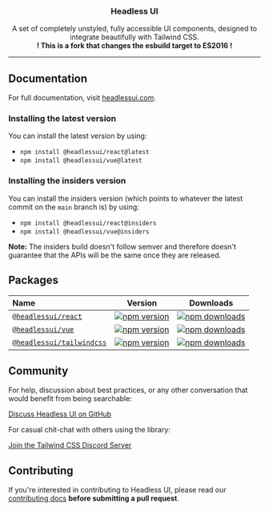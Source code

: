 <h3 align="center">
  Headless UI
</h3>

<p align="center">
  A set of completely unstyled, fully accessible UI components, designed to integrate
  beautifully with Tailwind CSS. <br/ ><b>! This is a fork that changes the esbuild target to ES2016 !</b>
</p>

---

## Documentation

For full documentation, visit [headlessui.com](https://headlessui.com).

### Installing the latest version

You can install the latest version by using:

- `npm install @headlessui/react@latest`
- `npm install @headlessui/vue@latest`

### Installing the insiders version

You can install the insiders version (which points to whatever the latest commit on the `main` branch is) by using:

- `npm install @headlessui/react@insiders`
- `npm install @headlessui/vue@insiders`

**Note:** The insiders build doesn't follow semver and therefore doesn't guarantee that the APIs will be the same once they are released.

## Packages

| Name                                                                                                                 |                                                              Version                                                              |                                                              Downloads                                                               |
| :------------------------------------------------------------------------------------------------------------------- | :-------------------------------------------------------------------------------------------------------------------------------: | :----------------------------------------------------------------------------------------------------------------------------------: |
| [`@headlessui/react`](https://github.com/tailwindlabs/headlessui/tree/main/packages/%40headlessui-react)             |       [![npm version](https://img.shields.io/npm/v/@headlessui/react.svg)](https://www.npmjs.com/package/@headlessui/react)       |       [![npm downloads](https://img.shields.io/npm/dt/@headlessui/react.svg)](https://www.npmjs.com/package/@headlessui/react)       |
| [`@headlessui/vue`](https://github.com/tailwindlabs/headlessui/tree/main/packages/%40headlessui-vue)                 |         [![npm version](https://img.shields.io/npm/v/@headlessui/vue.svg)](https://www.npmjs.com/package/@headlessui/vue)         |         [![npm downloads](https://img.shields.io/npm/dt/@headlessui/vue.svg)](https://www.npmjs.com/package/@headlessui/vue)         |
| [`@headlessui/tailwindcss`](https://github.com/tailwindlabs/headlessui/tree/main/packages/%40headlessui-tailwindcss) | [![npm version](https://img.shields.io/npm/v/@headlessui/tailwindcss.svg)](https://www.npmjs.com/package/@headlessui/tailwindcss) | [![npm downloads](https://img.shields.io/npm/dt/@headlessui/tailwindcss.svg)](https://www.npmjs.com/package/@headlessui/tailwindcss) |

## Community

For help, discussion about best practices, or any other conversation that would benefit from being searchable:

[Discuss Headless UI on GitHub](https://github.com/tailwindlabs/headlessui/discussions)

For casual chit-chat with others using the library:

[Join the Tailwind CSS Discord Server](https://discord.gg/7NF8GNe)

## Contributing

If you're interested in contributing to Headless UI, please read our [contributing docs](https://github.com/tailwindlabs/headlessui/blob/main/.github/CONTRIBUTING.md) **before submitting a pull request**.
